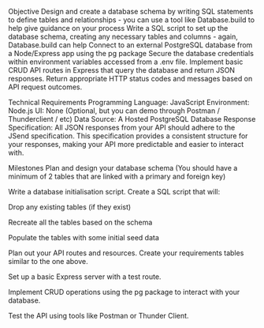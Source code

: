 Objective
Design and create a database schema by writing SQL statements to define tables and relationships - you can use a tool like Database.build to help give guidance on your process
Write a SQL script to set up the database schema, creating any necessary tables and columns - again, Database.build can help
Connect to an external PostgreSQL database from a Node/Express app using the pg package
Secure the database credentials within environment variables accessed from a .env file.
Implement basic CRUD API routes in Express that query the database and return JSON responses.
Return appropriate HTTP status codes and messages based on API request outcomes.

Technical Requirements
Programming Language: JavaScript
Environment: Node.js
UI: None (Optional, but you can demo through Postman / Thunderclient / etc)
Data Source: A Hosted PostgreSQL Database
Response Specification: All JSON responses from your API should adhere to the JSend specification. This specification provides a consistent structure for your responses, making your API more predictable and easier to interact with.


Milestones
Plan and design your database schema (You should have a minimum of 2 tables that are linked with a primary and foreign key)

Write a database initialisation script. Create a SQL script that will:

Drop any existing tables (if they exist)

Recreate all the tables based on the schema

Populate the tables with some initial seed data

Plan out your API routes and resources. Create your requirements tables similar to the one above.

Set up a basic Express server with a test route.

Implement CRUD operations using the pg package to interact with your database.

Test the API using tools like Postman or Thunder Client.
